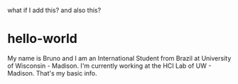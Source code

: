 
what if I add this?
and also this?

# hello-world

My name is Bruno and I am an International Student from Brazil at University of Wisconsin - Madison. I'm currently working at the HCI Lab of UW - Madison. That's my basic info.
